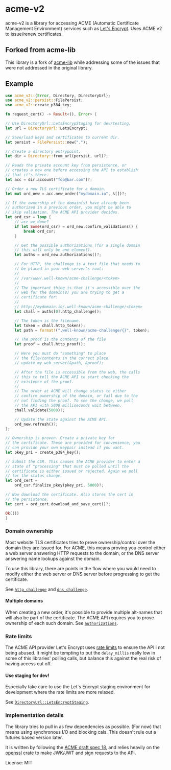 # acme-v2

acme-v2 is a library for accessing ACME (Automatic Certificate Management Environment)
services such as [Let's Encrypt](https://letsencrypt.org/).
Uses ACME v2 to issue/renew certificates.

## Forked from acme-lib

This library is a fork of [acme-lib](https://github.com/algesten/acme-lib) while addressing some of the issues that were not addressed in the original library.


## Example

```rust
use acme_v2::{Error, Directory, DirectoryUrl};
use acme_v2::persist::FilePersist;
use acme_v2::create_p384_key;

fn request_cert() -> Result<(), Error> {

// Use DirectoryUrl::LetsEncrypStaging for dev/testing.
let url = DirectoryUrl::LetsEncrypt;

// Save/load keys and certificates to current dir.
let persist = FilePersist::new(".");

// Create a directory entrypoint.
let dir = Directory::from_url(persist, url)?;

// Reads the private account key from persistence, or
// creates a new one before accessing the API to establish
// that it's there.
let acc = dir.account("foo@bar.com")?;

// Order a new TLS certificate for a domain.
let mut ord_new = acc.new_order("mydomain.io", &[])?;

// If the ownership of the domain(s) have already been
// authorized in a previous order, you might be able to
// skip validation. The ACME API provider decides.
let ord_csr = loop {
    // are we done?
    if let Some(ord_csr) = ord_new.confirm_validations() {
        break ord_csr;
    }

    // Get the possible authorizations (for a single domain
    // this will only be one element).
    let auths = ord_new.authorizations()?;

    // For HTTP, the challenge is a text file that needs to
    // be placed in your web server's root:
    //
    // /var/www/.well-known/acme-challenge/<token>
    //
    // The important thing is that it's accessible over the
    // web for the domain(s) you are trying to get a
    // certificate for:
    //
    // http://mydomain.io/.well-known/acme-challenge/<token>
    let chall = auths[0].http_challenge();

    // The token is the filename.
    let token = chall.http_token();
    let path = format!(".well-known/acme-challenge/{}", token);

    // The proof is the contents of the file
    let proof = chall.http_proof();

    // Here you must do "something" to place
    // the file/contents in the correct place.
    // update_my_web_server(&path, &proof);

    // After the file is accessible from the web, the calls
    // this to tell the ACME API to start checking the
    // existence of the proof.
    //
    // The order at ACME will change status to either
    // confirm ownership of the domain, or fail due to the
    // not finding the proof. To see the change, we poll
    // the API with 5000 milliseconds wait between.
    chall.validate(5000)?;

    // Update the state against the ACME API.
    ord_new.refresh()?;
};

// Ownership is proven. Create a private key for
// the certificate. These are provided for convenience, you
// can provide your own keypair instead if you want.
let pkey_pri = create_p384_key();

// Submit the CSR. This causes the ACME provider to enter a
// state of "processing" that must be polled until the
// certificate is either issued or rejected. Again we poll
// for the status change.
let ord_cert =
    ord_csr.finalize_pkey(pkey_pri, 5000)?;

// Now download the certificate. Also stores the cert in
// the persistence.
let cert = ord_cert.download_and_save_cert()?;

Ok(())
}
```

### Domain ownership

Most website TLS certificates tries to prove ownership/control over the domain they
are issued for. For ACME, this means proving you control either a web server answering
HTTP requests to the domain, or the DNS server answering name lookups against the domain.

To use this library, there are points in the flow where you would need to modify either
the web server or DNS server before progressing to get the certificate.

See [`http_challenge`] and [`dns_challenge`].

#### Multiple domains

When creating a new order, it's possible to provide multiple alt-names that will also
be part of the certificate. The ACME API requires you to prove ownership of each such
domain. See [`authorizations`].

[`http_challenge`]: https://docs.rs/acme-lib/latest/acme_lib/order/struct.Auth.html#method.http_challenge
[`dns_challenge`]: https://docs.rs/acme-lib/latest/acme_lib/order/struct.Auth.html#method.dns_challenge
[`authorizations`]: https://docs.rs/acme-lib/latest/acme_lib/order/struct.NewOrder.html#method.authorizations

### Rate limits

The ACME API provider Let's Encrypt uses [rate limits] to ensure the API i not being
abused. It might be tempting to put the `delay_millis` really low in some of this
libraries' polling calls, but balance this against the real risk of having access
cut off.

[rate limits]: https://letsencrypt.org/docs/rate-limits/

#### Use staging for dev!

Especially take care to use the Let`s Encrypt staging environment for development
where the rate limits are more relaxed.

See [`DirectoryUrl::LetsEncryptStaging`].

[`DirectoryUrl::LetsEncryptStaging`]: enum.DirectoryUrl.html#variant.LetsEncryptStaging

### Implementation details

The library tries to pull in as few dependencies as possible. (For now) that means using
synchronous I/O and blocking cals. This doesn't rule out a futures based version later.

It is written by following the
[ACME draft spec 18](https://tools.ietf.org/html/draft-ietf-acme-acme-18), and relies
heavily on the [openssl](https://docs.rs/openssl/) crate to make JWK/JWT and sign requests
to the API.


License: MIT
